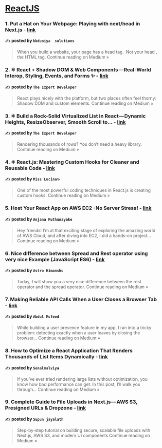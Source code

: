 
<h1><a href=https://medium.com/tag/reactjs/recommended target="_blank" rel="noopener noreferrer">ReactJS</a></h1>
<h3>1. Put a Hat on Your Webpage: Playing with next/head in Next.js - <a href="https://medium.com/@kkduniya/put-a-hat-on-your-webpage-playing-with-next-head-in-next-js-b4e8704dc0eb?source=rss------reactjs-5" target="_blank" rel="noopener noreferrer">link</a></h3>

✍️ **posted by `kkduniya  solutions`**

<blockquote>When you build a website, your page has a head tag.
 Not your head , the HTML <head> tag.
Continue reading on Medium »</blockquote>

<h3>2. ⚛️ React + Shadow DOM & Web Components — Real-World Interop, Styling, Events, and Forms ✨ - <a href="https://the-expert-developer.medium.com/%EF%B8%8F-react-shadow-dom-web-components-real-world-interop-styling-events-and-forms-4f52b26e4b32?source=rss------reactjs-5" target="_blank" rel="noopener noreferrer">link</a></h3>

✍️ **posted by `The Expert Developer`**

<blockquote>React plays nicely with the platform, but two places often feel thorny: Shadow DOM and custom elements.
Continue reading on Medium »</blockquote>

<h3>3. ⚛️ Build a Rock-Solid Virtualized List in React — Dynamic Heights, ResizeObserver, Smooth Scroll to… - <a href="https://the-expert-developer.medium.com/%EF%B8%8F-build-a-rock-solid-virtualized-list-in-react-dynamic-heights-resizeobserver-smooth-scroll-to-8282a8ef80ef?source=rss------reactjs-5" target="_blank" rel="noopener noreferrer">link</a></h3>

✍️ **posted by `The Expert Developer`**

<blockquote>Rendering thousands of rows? You don’t need a heavy library.
Continue reading on Medium »</blockquote>

<h3>4. ⚛️ React.js: Mastering Custom Hooks for Cleaner and Reusable Code - <a href="https://medium.com/@MissLucina/%EF%B8%8F-react-js-mastering-custom-hooks-for-cleaner-and-reusable-code-877f073fddb9?source=rss------reactjs-5" target="_blank" rel="noopener noreferrer">link</a></h3>

✍️ **posted by `Miss Lucina✨`**

<blockquote>One of the most powerful coding techniques in React.js is creating custom hooks.
Continue reading on Medium »</blockquote>

<h3>5. Host Your React App on AWS EC2 -No Server Stress!  - <a href="https://anjana-muthuanayake.medium.com/host-your-react-app-on-aws-ec2-no-server-stress-6e0d17aa481d?source=rss------reactjs-5" target="_blank" rel="noopener noreferrer">link</a></h3>

✍️ **posted by `Anjana Muthunayake`**

<blockquote>Hey friends! I’m at that exciting stage of exploring the amazing world of AWS Cloud, and after diving into EC2, I did a hands-on project…
Continue reading on Medium »</blockquote>

<h3>6. Nice difference between Spread and Rest operator using very nice Example (JavaScript ES6) - <a href="https://medium.com/@himanshu.inperson/nice-difference-between-spread-and-rest-operator-using-very-nice-example-javascript-es6-875d884464b3?source=rss------reactjs-5" target="_blank" rel="noopener noreferrer">link</a></h3>

✍️ **posted by `Astro Himanshu`**

<blockquote>Today, I will show you a very nice difference between the rest operator and the spread operator.
Continue reading on Medium »</blockquote>

<h3>7. Making Reliable API Calls When a User Closes a Browser Tab - <a href="https://medium.com/@ab.mufeed1/making-reliable-api-calls-when-a-user-closes-a-browser-tab-0b988aa0cbf9?source=rss------reactjs-5" target="_blank" rel="noopener noreferrer">link</a></h3>

✍️ **posted by `Abdul Mufeed`**

<blockquote>While building a user presence feature in my app, I ran into a tricky problem: detecting exactly when a user leaves by closing the browser…
Continue reading on Medium »</blockquote>

<h3>8. How to Optimize a React Application That Renders Thousands of List Items Dynamically - <a href="https://medium.com/@sonalmalviya/how-to-optimize-a-react-application-that-renders-thousands-of-list-items-dynamically-e05339f2c53d?source=rss------reactjs-5" target="_blank" rel="noopener noreferrer">link</a></h3>

✍️ **posted by `Sonalmalviya `**

<blockquote>If you’ve ever tried rendering large lists without optimization, you know how bad performance can get. In this post, I’ll walk you through…
Continue reading on Medium »</blockquote>

<h3>9. Complete Guide to File Uploads in Next.js — AWS S3, Presigned URLs & Dropzone - <a href="https://medium.com/@supunjayalath7/complete-guide-to-file-uploads-in-next-js-aws-s3-presigned-urls-dropzone-adb7a60d318c?source=rss------reactjs-5" target="_blank" rel="noopener noreferrer">link</a></h3>

✍️ **posted by `Supun jayalath`**

<blockquote>Step-by-step tutorial on building secure, scalable file uploads with Next.js, AWS S3, and modern UI components
Continue reading on Medium »</blockquote>

